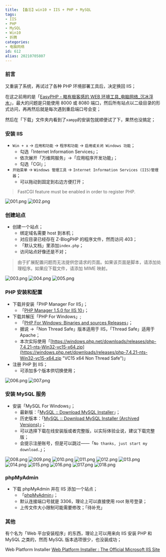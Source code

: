 ```yaml
---
title: 【备忘】win10 + IIS + PHP + MySQL
tags:
- IIS
- PHP
- MySQL
- Win10
- 折腾
categories:
- 电脑网络
id: 612
alias: 20210705807
---
```


### 前言

又重装了系统，再试过了各种 PHP 环境部署工具后，决定换回 IIS；

<!--more-->

在这之前用的是「[EasyPHP - 略有极客感的 WEB 环境工具\_电脑网络\_沉冰浮水](https://www.wdssmq.com/post/20210224528.html "EasyPHP - 略有极客感的 WEB 环境工具\_电脑网络\_沉冰浮水")」，最大的问题是只能使用 8000 或 8080 端口，然后所有站点以二级目录的形式访问，再再然后就是每次遇到重启端口号会变；

然后在「下载」文件夹内看到了`xampp`的安装包就顺便试了下，果然也没搞定；


### 安装 IIS

- `Win + x`  → `应用和功能` → `程序和功能` → `启用或关闭 Windows 功能`；
    - 勾选「Internet Information Services」；
    - 依次展开「万维网服务」→「应用程序开发功能」；
    - 勾选「CGI」；
- `开始菜单`  → `Windows 管理工具` → `Internet Information Services (IIS)管理器`；
    - 可以拖动到固定到右边方便打开；

> FastCGI feature must be enabled in order to register PHP.

![001.png](https://i.loli.net/2021/07/27/NqwJDRnU7VegKtb.png "001.png")
![002.png](https://i.loli.net/2021/07/27/D4L7T6gHGulBxvh.png "002.png")


### 创建站点

- 创建一个站点；
    - 绑定域名需要 host 到本机；
    - 对应目录已经存在 Z-BlogPHP 的程序文件，然而访问 403；
    - 「默认文档」里添加`index.php`；
    - 访问站点好像还是不对；

> 由于扩展配置问题而无法提供您请求的页面。如果该页面是脚本，请添加处理程序。如果应下载文件，请添加 MIME 映射。

![003.png](https://i.loli.net/2021/07/27/O4t7bPk9mzLMfCQ.png "003.png")
![004.png](https://i.loli.net/2021/07/27/SpG1WyIXeuZV78d.png "004.png")
![005.png](https://i.loli.net/2021/07/27/TvAP4zbkdxLlSpH.png "005.png")


### PHP 安装和配置

- 下载并安装「PHP Manager For IIS」；
    - 「[PHP Manager 1.5.0 for IIS 10](https://www.iis.net/downloads/community/2018/05/php-manager-150-for-iis-10 "PHP Manager 1.5.0 for IIS 10 : The Official Microsoft IIS Site")」；
- 下载并解压「PHP For Windows」;
    - 「[PHP For Windows: Binaries and sources Releases](https://windows.php.net/download#php-7.4 "PHP For Windows: Binaries and sources Releases")」；
    - 据说 →「Non Thread Safe」版本适用于 IIS，「Thread Safe」适用于 Apache；
    - 本次实际使用「[https://windows.php.net/downloads/releases/php-7.4.21-nts-Win32-vc15-x64.zip](https://windows.php.net/downloads/releases/php-7.4.21-nts-Win32-vc15-x64.zip "VC15 x64 Non Thread Safe")」
- 注册 PHP 到 IIS；
    - 可添加多个版本供切换使用；

![006.png](https://i.loli.net/2021/07/27/prnFJl6y1NvZGPo.png "006.png")
![007.png](https://i.loli.net/2021/07/27/fecKASUltNEhgH8.png "007.png")


### 安装 MySQL 服务

- 安装「MySQL For Windows」；
    - 最新版：「[MySQL :: Download MySQL Installer](https://dev.mysql.com/downloads/windows/installer/ "MySQL :: Download MySQL Installer")」；
    - 历史版本：「[MySQL :: Download MySQL Installer (Archived Versions)](https://downloads.mysql.com/archives/installer/ "MySQL :: Download MySQL Installer (Archived Versions)")」；
    - 可以选择下载在线安装版或者完整版，以实际体验业说，建议下载完整版；
    - 会提示注册账号，但是可以跳过——「`No thanks, just start my download.`」；

![008.png](https://i.loli.net/2021/07/27/mKABRs7PcLkEYQW.png "008.png")
![009.png](https://i.loli.net/2021/07/27/5onyD3xHCISEWf1.png "009.png")
![010.png](https://i.loli.net/2021/07/27/85XYthDfrmOqI3j.png "010.png")
![011.png](https://i.loli.net/2021/07/27/mGhc81wlrsZkNYU.png "011.png")
![012.png](https://i.loli.net/2021/07/27/VPfZJabMWs8ySOX.png "012.png")
![013.png](https://i.loli.net/2021/07/27/2qjRtswhLrHQbkX.png "013.png")
![014.png](https://i.loli.net/2021/07/27/K7toYxVzAva5mbF.png "014.png")
![015.png](https://i.loli.net/2021/07/27/b59FeDZHpENic1W.png "015.png")
![016.png](https://i.loli.net/2021/07/27/b85jnB2H7oySzth.png "016.png")
![017.png](https://i.loli.net/2021/07/27/3TCOtDWXPNFEe4K.png "017.png")
![018.png](https://i.loli.net/2021/07/27/Khqg2MkzVodp3DE.png "018.png")


### phpMyAdmin

- 下载 phpMyAdmin 并在 IIS 添加一个站点；
    - 「[phpMyAdmin](https://www.phpmyadmin.net/ "phpMyAdmin")」；
    - 默认连接端口号就是 3306，理论上可以直接使用 root 账号登录；
    - 上传文件大小限制可能需要修改；「待补充」


### 其他

有个名为「Web 平台安装程序」的东西，理论上可以用来向 IIS 安装 PHP 和 MySQL 之类的，然而 MySQL 版本选项很少，也没装成功；

Web Platform Installer [Web Platform Installer : The Official Microsoft IIS Site](https://www.microsoft.com/web/downloads/platform.aspx "Web Platform Installer : The Official Microsoft IIS Site")
